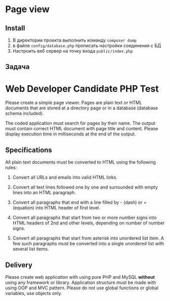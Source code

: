 # Page view

## Install
1. В директории проекта выполнить команду `composer dump`
2. в файле `config/database.php` прописать настройки соединения с БД
3. Настроить веб сервер на точку входа `public/index.php`

## Задача

Web Developer Candidate PHP Test
================================

Please create a simple page viewer. Pages are plain text or HTML
documents that are stored at a directory page or in a database
(database schema included).

The coded application must search for pages by their name. The
output must contain correct HTML document with page title and
content. Please display execution time in milliseconds at the end
of the output.

Specifications
--------------

All plain text documents must be converted to HTML using the
following rules:

1.  Convert all URLs and emails into valid HTML links.

2.  Convert all text lines followed one by one and surrounded with
    empty lines into an HTML paragraph.
    
3.  Convert all paragraphs that end with a line filled by - (dash)
    or = (equation) into HTML header of first level.
    
4.  Convert all paragraphs that start from two or more number signs
    into HTML headers of 2nd and other levels, depending on number of
    number signs.
    
5.  Convert all paragraphs that start from asterisk into unordered
    list item. A few such paragraphs must be converted into a single
    unordered list with several list items.

Delivery
--------

Please create web application with using pure PHP and MySQL
**without** using any framework or library. Application structure
must be made with using OOP and MVC pattern. Please do not use
global functions or global variables, use objects only.
